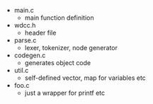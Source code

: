 * main.c
	* main function definition
* wdcc.h
	* header file
* parse.c
	* lexer, tokenizer, node generator
* codegen.c
	* generates object code
* util.c
	* self-defined vector, map for variables etc
* foo.c
	* just a wrapper for printf etc
